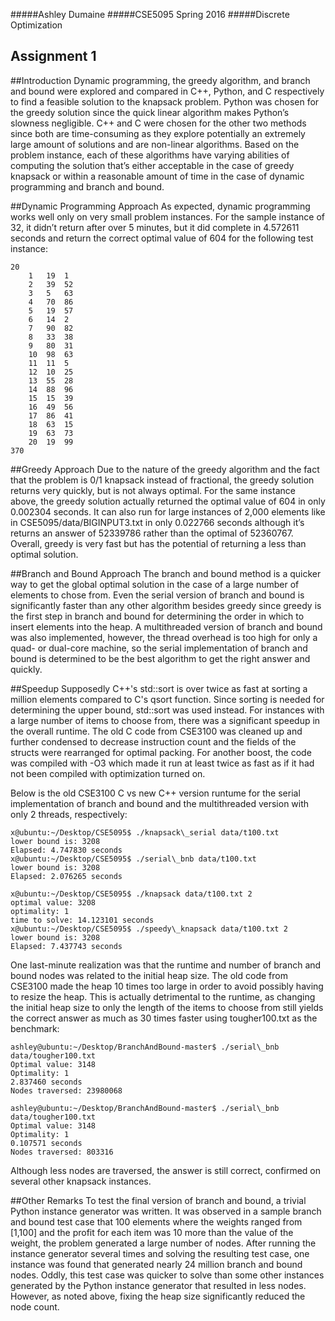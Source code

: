 #####Ashley Dumaine
#####CSE5095 Spring 2016
#####Discrete Optimization

Assignment 1
------------

##Introduction
Dynamic programming, the greedy algorithm, and branch and bound were explored
and compared in C++, Python, and C respectively to find a feasible solution to 
the knapsack problem. Python was chosen for the greedy solution since the 
quick linear algorithm makes Python’s slowness negligible. C++ and C were 
chosen for the other two methods since both are time-consuming as they explore 
potentially an extremely large amount of solutions and are non-linear 
algorithms. Based on the problem instance, each of these algorithms have 
varying abilities of computing the solution that’s either acceptable in the 
case of greedy knapsack or within a reasonable amount of time in the case of 
dynamic programming and branch and bound.

##Dynamic Programming Approach
As expected, dynamic programming works well only on very small problem 
instances. For the sample instance of 32, it didn’t return after over 5 
minutes, but it did complete in 4.572611 seconds and return the correct optimal 
value of 604 for the following test instance:
```
20
	1	19 	1
	2	39	52
	3 	5	63
	4	70	86
	5	19	57
	6	14 	2
	7	90	82
	8	33	38
	9	80	31
  	10	98	63
   	11	11 	5
   	12	10	25
   	13	55	28
   	14	88	96
   	15	15	39
   	16	49	56
   	17	86	41
   	18	63	15
   	19	63	73
   	20	19	99
370
```
##Greedy Approach
Due to the nature of the greedy algorithm and the fact that the problem is 0/1 
knapsack instead of fractional, the greedy solution returns very quickly, but 
is not always optimal. For the same instance above, the greedy solution 
actually returned the optimal value of 604 in only 0.002304 seconds. It can 
also run for large instances of 2,000 elements like in 
CSE5095/data/BIGINPUT3.txt in only 0.022766 seconds although it’s returns an 
answer of 52339786 rather than the optimal of 52360767. Overall, greedy is very 
fast but has the potential of returning a less than optimal solution.

##Branch and Bound Approach
The branch and bound method is a quicker way to get the global optimal solution 
in the case of a large number of elements to chose from. Even the serial 
version of branch and bound is significantly faster than any other algorithm 
besides greedy since greedy is the first step in branch and bound for 
determining the order in which to insert elements into the heap. A 
multithreaded version of branch and bound was also implemented, however, the 
thread overhead is too high for only a quad- or dual-core machine, so the 
serial implementation of branch and bound is determined to be the best 
algorithm to get the right answer and quickly.

##Speedup
Supposedly C++'s std::sort is over twice as fast at sorting a million elements 
compared to C's qsort function. Since sorting is needed for determining the 
upper bound, std::sort was used instead. For instances with a large number of 
items to choose from, there was a significant speedup in the overall runtime. 
The old C code from CSE3100 was cleaned up and further condensed to decrease 
instruction count and the fields of the structs were rearranged for optimal 
packing. For another boost, the code was compiled with -O3 which made it run 
at least twice as fast as if it had not been compiled with optimization turned 
on. 

Below is the old CSE3100 C vs new C++ version runtume for the serial 
implementation of branch and bound and the multithreaded version with only 2 
threads, respectively:
```
x@ubuntu:~/Desktop/CSE5095$ ./knapsack\_serial data/t100.txt
lower bound is: 3208
Elapsed: 4.747830 seconds
x@ubuntu:~/Desktop/CSE5095$ ./serial\_bnb data/t100.txt
lower bound is: 3208
Elapsed: 2.076265 seconds

x@ubuntu:~/Desktop/CSE5095$ ./knapsack data/t100.txt 2
optimal value: 3208
optimality: 1
time to solve: 14.123101 seconds
x@ubuntu:~/Desktop/CSE5095$ ./speedy\_knapsack data/t100.txt 2
lower bound is: 3208
Elapsed: 7.437743 seconds
```

One last-minute realization was that the runtime and number of branch and 
bound nodes was related to the initial heap size. The old code from CSE3100 
made the heap 10 times too large in order to avoid possibly having to resize 
the heap. This is actually detrimental to the runtime, as changing the initial 
heap size to only the length of the items to choose from still yields the 
correct answer as much as 30 times faster using tougher100.txt as the 
benchmark:

```
ashley@ubuntu:~/Desktop/BranchAndBound-master$ ./serial\_bnb data/tougher100.txt
Optimal value: 3148 
Optimality: 1
2.837460 seconds 
Nodes traversed: 23980068 

ashley@ubuntu:~/Desktop/BranchAndBound-master$ ./serial\_bnb data/tougher100.txt
Optimal value: 3148 
Optimality: 1
0.107571 seconds 
Nodes traversed: 803316 
```

Although less nodes are traversed, the answer is still correct, confirmed on 
several other knapsack instances.

##Other Remarks
To test the final version of branch and bound, a trivial Python instance 
generator was written. It was observed in a sample branch and bound test case 
that 100 elements where the weights ranged from [1,100] and the profit for 
each item was 10 more than the value of the weight, the problem generated a 
large number of nodes. After running the instance generator several times and 
solving the resulting test case, one instance was found that generated nearly 
24 million branch and bound nodes. Oddly, this test case was quicker to solve 
than some other instances generated by the Python instance generator that 
resulted in less nodes. However, as noted above, fixing the heap size 
significantly reduced the node count.
